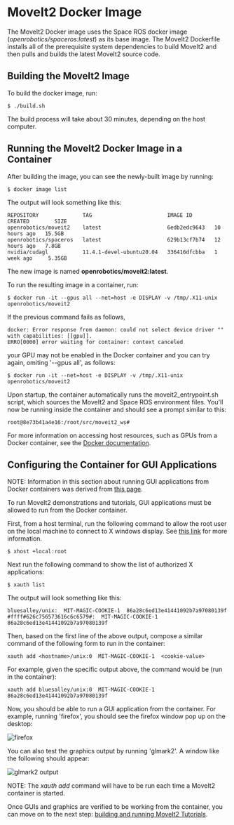 # MoveIt2 Docker Image

The MoveIt2 Docker image uses the Space ROS docker image (*openrobotics/spaceros:latest*) as its base image. The MoveIt2 Dockerfile installs all of the prerequisite system dependencies to build MoveIt2 and then pulls and builds the latest MoveIt2 source code.

## Building the MoveIt2 Image

To build the docker image, run:

```
$ ./build.sh
```

The build process will take about 30 minutes, depending on the host computer.

## Running the MoveIt2 Docker Image in a Container

After building the image, you can see the newly-built image by running:

```
$ docker image list
```

The output will look something like this:

```
REPOSITORY              TAG                        IMAGE ID       CREATED        SIZE
openrobotics/moveit2    latest                     6edb2edc9643   10 hours ago   15.5GB
openrobotics/spaceros   latest                     629b13cf7b74   12 hours ago   7.8GB
nvidia/cudagl           11.4.1-devel-ubuntu20.04   336416dfcbba   1 week ago     5.35GB
```

The new image is named **openrobotics/moveit2:latest**.

To run the resulting image in a container, run:

```
$ docker run -it --gpus all --net=host -e DISPLAY -v /tmp/.X11-unix openrobotics/moveit2
```

If the previous command fails as follows, 

```
docker: Error response from daemon: could not select device driver "" with capabilities: [[gpu]].
ERRO[0000] error waiting for container: context canceled 
```

your GPU may not be enabled in the Docker container and you can try again, omiting '--gpus all', as follows:

```
$ docker run -it --net=host -e DISPLAY -v /tmp/.X11-unix openrobotics/moveit2
```

Upon startup, the container automatically runs the moveit2_entrypoint.sh script, which sources the MoveIt2 and Space ROS environment files. You'll now be running inside the container and should see a prompt similar to this:

```
root@8e73b41a4e16:/root/src/moveit2_ws# 
```

For more information on accessing host resources, such as GPUs from a Docker container, see the [Docker documentation](https://docs.docker.com/config/containers/resource_constraints/).

## Configuring the Container for GUI Applications

NOTE: Information in this section about running GUI applications from Docker containers was derived from [this page](https://www.geeksforgeeks.org/running-gui-applications-on-docker-in-linux/).

To run MoveIt2 demonstrations and tutorials, GUI applications must be allowed to run from the Docker container. 

First, from a host terminal, run the following command to allow the root user on the local machine to connect to X windows display. See [this link](https://stackoverflow.com/questions/43015536/xhost-command-for-docker-gui-apps-eclipse) for more information.

```
$ xhost +local:root
```

Next run the following command to show the list of authorized X applications:

```
$ xauth list
```

The output will look something like this:

```
bluesalley/unix:  MIT-MAGIC-COOKIE-1  86a28c6ed13e41441092b7a97080139f
#ffff#626c756573616c6c6579#:  MIT-MAGIC-COOKIE-1  86a28c6ed13e41441092b7a97080139f
```

Then, based on the first line of the above output, compose a similar command of the following form to run in the container:

```
xauth add <hostname>/unix:0  MIT-MAGIC-COOKIE-1  <cookie-value>
```

For example, given the specific output above, the command would be (run in the container):

```
xauth add bluesalley/unix:0  MIT-MAGIC-COOKIE-1  86a28c6ed13e41441092b7a97080139f
```

Now, you should be able to run a GUI application from the container. For example, running 'firefox', you should see the firefox window pop up on the desktop:

![firefox](resources/firefox.png)

You can also test the graphics output by running 'glmark2'. A window like the following should appear:

![glmark2 output](resources/horse.png)

NOTE: The *xauth add* command will have to be run each time a MoveIt2 container is started.

Once GUIs and graphics are verified to be working from the container, you can move on to the next step: [building and running MoveIt2 Tutorials](../moveit2_tutorials/README.md).
